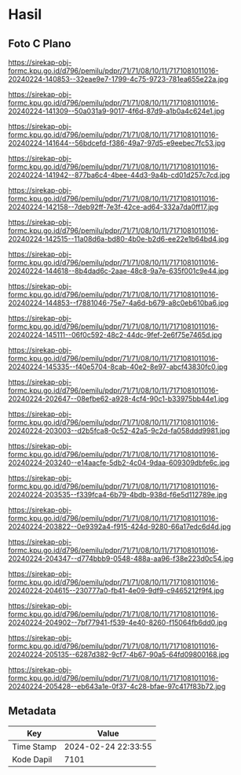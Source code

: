 # Hasil

## Foto C Plano

https://sirekap-obj-formc.kpu.go.id/d796/pemilu/pdpr/71/71/08/10/11/7171081011016-20240224-140853--32eae9e7-1799-4c75-9723-781ea655e22a.jpg

https://sirekap-obj-formc.kpu.go.id/d796/pemilu/pdpr/71/71/08/10/11/7171081011016-20240224-141309--50a031a9-9017-4f6d-87d9-a1b0a4c624e1.jpg

https://sirekap-obj-formc.kpu.go.id/d796/pemilu/pdpr/71/71/08/10/11/7171081011016-20240224-141644--56bdcefd-f386-49a7-97d5-e9eebec7fc53.jpg

https://sirekap-obj-formc.kpu.go.id/d796/pemilu/pdpr/71/71/08/10/11/7171081011016-20240224-141942--877ba6c4-4bee-44d3-9a4b-cd01d257c7cd.jpg

https://sirekap-obj-formc.kpu.go.id/d796/pemilu/pdpr/71/71/08/10/11/7171081011016-20240224-142158--7deb92ff-7e3f-42ce-ad64-332a7da0ff17.jpg

https://sirekap-obj-formc.kpu.go.id/d796/pemilu/pdpr/71/71/08/10/11/7171081011016-20240224-142515--11a08d6a-bd80-4b0e-b2d6-ee22e1b64bd4.jpg

https://sirekap-obj-formc.kpu.go.id/d796/pemilu/pdpr/71/71/08/10/11/7171081011016-20240224-144618--8b4dad6c-2aae-48c8-9a7e-635f001c9e44.jpg

https://sirekap-obj-formc.kpu.go.id/d796/pemilu/pdpr/71/71/08/10/11/7171081011016-20240224-144853--f7881046-75e7-4a6d-b679-a8c0eb610ba6.jpg

https://sirekap-obj-formc.kpu.go.id/d796/pemilu/pdpr/71/71/08/10/11/7171081011016-20240224-145111--06f0c592-48c2-44dc-9fef-2e6f75e7465d.jpg

https://sirekap-obj-formc.kpu.go.id/d796/pemilu/pdpr/71/71/08/10/11/7171081011016-20240224-145335--f40e5704-8cab-40e2-8e97-abcf43830fc0.jpg

https://sirekap-obj-formc.kpu.go.id/d796/pemilu/pdpr/71/71/08/10/11/7171081011016-20240224-202647--08efbe62-a928-4cf4-90c1-b33975bb44e1.jpg

https://sirekap-obj-formc.kpu.go.id/d796/pemilu/pdpr/71/71/08/10/11/7171081011016-20240224-203003--d2b5fca8-0c52-42a5-9c2d-fa058ddd9981.jpg

https://sirekap-obj-formc.kpu.go.id/d796/pemilu/pdpr/71/71/08/10/11/7171081011016-20240224-203240--e14aacfe-5db2-4c04-9daa-609309dbfe6c.jpg

https://sirekap-obj-formc.kpu.go.id/d796/pemilu/pdpr/71/71/08/10/11/7171081011016-20240224-203535--f339fca4-6b79-4bdb-938d-f6e5d112789e.jpg

https://sirekap-obj-formc.kpu.go.id/d796/pemilu/pdpr/71/71/08/10/11/7171081011016-20240224-203822--0e9392a4-f915-424d-9280-66a17edc6d4d.jpg

https://sirekap-obj-formc.kpu.go.id/d796/pemilu/pdpr/71/71/08/10/11/7171081011016-20240224-204347--d774bbb9-0548-488a-aa96-f38e223d0c54.jpg

https://sirekap-obj-formc.kpu.go.id/d796/pemilu/pdpr/71/71/08/10/11/7171081011016-20240224-204615--230777a0-fb41-4e09-9df9-c9465212f9f4.jpg

https://sirekap-obj-formc.kpu.go.id/d796/pemilu/pdpr/71/71/08/10/11/7171081011016-20240224-204902--7bf77941-f539-4e40-8260-f15064fb6dd0.jpg

https://sirekap-obj-formc.kpu.go.id/d796/pemilu/pdpr/71/71/08/10/11/7171081011016-20240224-205135--6287d382-9cf7-4b67-90a5-64fd09800168.jpg

https://sirekap-obj-formc.kpu.go.id/d796/pemilu/pdpr/71/71/08/10/11/7171081011016-20240224-205428--eb643a1e-0f37-4c28-bfae-97c417f83b72.jpg


## Metadata

| Key        | Value               |
| ---------- | ------------------- |
| Time Stamp | 2024-02-24 22:33:55 |
| Kode Dapil | 7101                |



